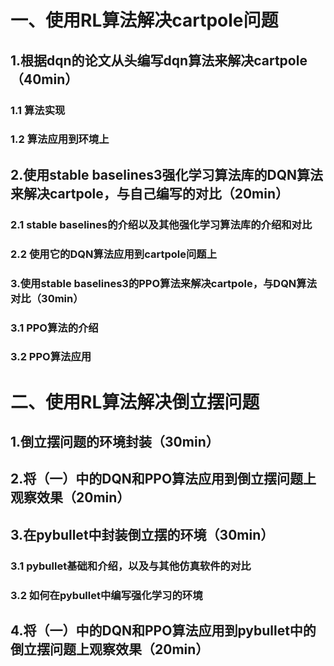 # 一、使用RL算法解决cartpole问题
## 1.根据dqn的论文从头编写dqn算法来解决cartpole（40min）
### 1.1 算法实现
### 1.2 算法应用到环境上

## 2.使用stable baselines3强化学习算法库的DQN算法来解决cartpole，与自己编写的对比（20min）
### 2.1 stable baselines的介绍以及其他强化学习算法库的介绍和对比
### 2.2 使用它的DQN算法应用到cartpole问题上
### 3.使用stable baselines3的PPO算法来解决cartpole，与DQN算法对比（30min）
### 3.1 PPO算法的介绍
### 3.2 PPO算法应用

# 二、使用RL算法解决倒立摆问题
## 1.倒立摆问题的环境封装（30min）
## 2.将（一）中的DQN和PPO算法应用到倒立摆问题上观察效果（20min）
## 3.在pybullet中封装倒立摆的环境（30min）
### 3.1 pybullet基础和介绍，以及与其他仿真软件的对比
### 3.2 如何在pybullet中编写强化学习的环境
## 4.将（一）中的DQN和PPO算法应用到pybullet中的倒立摆问题上观察效果（20min）


